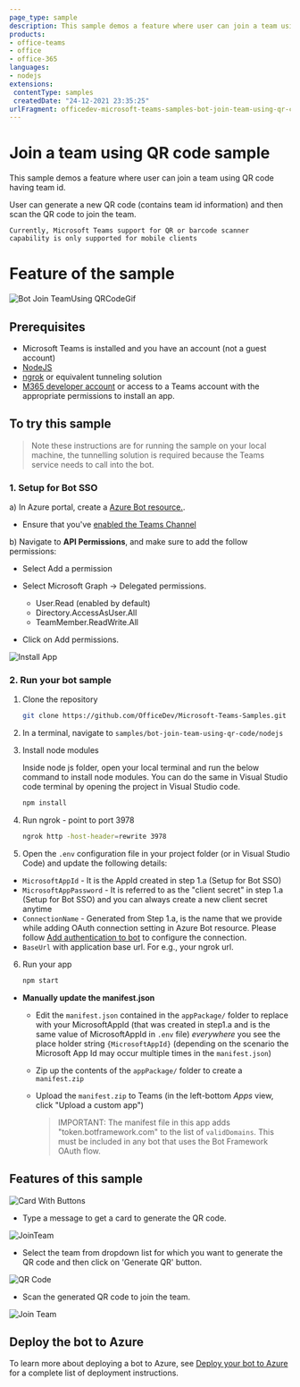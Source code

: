 ```yaml
---
page_type: sample
description: This sample demos a feature where user can join a team using QR code containing the team's id.
products:
- office-teams
- office
- office-365
languages:
- nodejs
extensions:
 contentType: samples
 createdDate: "24-12-2021 23:35:25"
urlFragment: officedev-microsoft-teams-samples-bot-join-team-using-qr-code-nodejs
---
```


# Join a team using QR code sample

This sample demos a feature where user can join a team using QR code having team id.

User can generate a new QR code (contains team id information) and then scan the QR code to join the team.

`Currently, Microsoft Teams support for QR or barcode scanner capability is only supported for mobile clients`

# Feature of the sample

 ![Bot Join TeamUsing QRCodeGif](Images/BotJoinTeamUsingQRCodeGif.gif)

## Prerequisites

- Microsoft Teams is installed and you have an account (not a guest account)
-  [NodeJS](https://nodejs.org/en/)
-  [ngrok](https://ngrok.com/) or equivalent tunneling solution
-  [M365 developer account](https://docs.microsoft.com/en-us/microsoftteams/platform/concepts/build-and-test/prepare-your-o365-tenant) or access to a Teams account with the 
   appropriate permissions to install an app.

## To try this sample

> Note these instructions are for running the sample on your local machine, the tunnelling solution is required because
> the Teams service needs to call into the bot.

### 1. Setup for Bot SSO

a) In Azure portal, create a [Azure Bot resource.](https://docs.microsoft.com/en-us/azure/bot-service/bot-builder-authentication?view=azure-bot-service-4.0&tabs=userassigned%2Caadv2%2Ccsharp).

- Ensure that you've [enabled the Teams Channel](https://docs.microsoft.com/en-us/azure/bot-service/channel-connect-teams?view=azure-bot-service-4.0)

b) Navigate to **API Permissions**, and make sure to add the follow permissions:
   - Select Add a permission
   - Select Microsoft Graph -\> Delegated permissions.
       * User.Read (enabled by default)
       * Directory.AccessAsUser.All
       * TeamMember.ReadWrite.All

   - Click on Add permissions.

   ![Install App](Images/Permission.png)

### 2. Run your bot sample
1) Clone the repository

    ```bash
    git clone https://github.com/OfficeDev/Microsoft-Teams-Samples.git
    ```

2) In a terminal, navigate to `samples/bot-join-team-using-qr-code/nodejs`

3) Install node modules

   Inside node js folder, open your local terminal and run the below command to install node modules. You can do the same in Visual Studio code terminal by opening the project in Visual Studio code.

    ```bash
    npm install
    ```
4) Run ngrok - point to port 3978

    ```bash
    ngrok http -host-header=rewrite 3978
    ```
5) Open the `.env` configuration file in your project folder (or in Visual Studio Code) and update the following details:
  - `MicrosoftAppId` - It is the AppId created in step 1.a (Setup for Bot SSO)
  - `MicrosoftAppPassword` - It is referred to as the "client secret" in step 1.a (Setup for Bot SSO) and you can always create a new client secret anytime
  - `ConnectionName` - Generated from Step 1.a, is the name that we provide while adding OAuth connection setting in Azure Bot resource. Please follow [Add authentication to bot](https://docs.microsoft.com/en-us/microsoftteams/platform/bots/how-to/authentication/add-authentication?tabs=dotnet%2Cdotnet-sample#azure-ad-v2) to configure the connection.
  - `BaseUrl` with application base url. For e.g., your ngrok url. 

6) Run your app

    ```bash
    npm start
    ```
- **Manually update the manifest.json**
    - Edit the `manifest.json` contained in the  `appPackage/` folder to replace with your MicrosoftAppId (that was created in step1.a and is the same value of MicrosoftAppId in `.env` file) *everywhere* you see the place holder string `{MicrosoftAppId}` (depending on the scenario the Microsoft App Id may occur multiple times in the `manifest.json`)
    - Zip up the contents of the `appPackage/` folder to create a `manifest.zip`
    - Upload the `manifest.zip` to Teams (in the left-bottom *Apps* view, click "Upload a custom app")

         > IMPORTANT: The manifest file in this app adds "token.botframework.com" to the list of `validDomains`. This must be included in any bot that uses the Bot Framework   OAuth flow.

## Features of this sample

 ![Card With Buttons](Images/CardWithButtons.png)

- Type a message to get a card to generate the QR code.

 ![JoinTeam](Images/JoinTeam.png)

- Select the team from dropdown list for which you want to generate the QR code and then click on 'Generate QR' button.

 ![QR Code](Images/QRCode.png)

- Scan the generated QR code to join the team.

 ![Join Team](Images/TeamQR.png)

 ## Deploy the bot to Azure

To learn more about deploying a bot to Azure, see [Deploy your bot to Azure](https://aka.ms/azuredeployment) for a complete list of deployment instructions.
